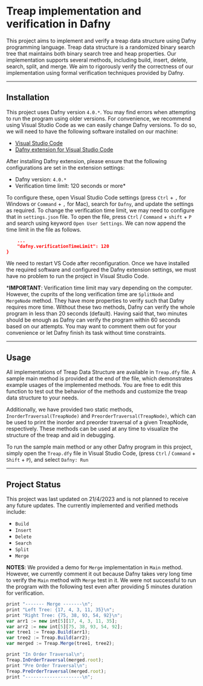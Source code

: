 # Treap implementation and verification in Dafny

This project aims to implement and verify a treap data structure using Dafny programming language. Treap data structure is a randomized binary search tree that maintains both binary search tree and heap properties. Our implementation supports several methods, including build, insert, delete, search, split, and merge. We aim to rigorously verify the correctness of our implementation using formal verification techniques provided by Dafny.

---

## Installation

This project uses Dafny version `4.0.*`. You may find errors when attempting to run the program using older versions. For convenience, we recommend using Visual Studio Code as we can easily change Dafny versions. To do so, we will need to have the following software installed on our machine:

- [Visual Studio Code](https://code.visualstudio.com/)
- [Dafny extension for Visual Studio Code](https://marketplace.visualstudio.com/items?itemName=correctnessLab.dafny-vscode)

After installing Dafny extension, please ensure that the following configurations are set in the extension settings:

- Dafny version: `4.0.*`
- Verification time limit: 120 seconds or more*

To configure these, open Visual Studio Code settings (press `Ctrl` + `,` for Windows or `Command` + `,` for Mac), search for `Dafny`, and update the settings as required. To change the verification time limit, we may need to configure that in `settings.json` file. To open the file, press `Ctrl` / `Command` + `shift` + `P` and search using keyword `Open User Settings`. We can now append the time limit in the file as follows.
```json
    ...
    "dafny.verificationTimeLimit": 120
}
```

We need to restart VS Code after reconfiguration. Once we have installed the required software and configured the Dafny extension settings, we must have no problem to run the project in Visual Studio Code.

***IMPORTANT**: Verification time limit may vary depending on the computer. However, the cuprits of the long verification time are `SplitNode` and `MergeNode` method. They have more properties to verify such that Dafny requires more time. Without these two methods, Dafny can verify the whole program in less than 20 seconds (default). Having said that, two minutes should be enough as Dafny can verify the program within 60 seconds based on our attempts. You may want to comment them out for your convenience or let Dafny finish its task without time constraints.

---

## Usage

All implementations of Treap Data Structure are available in `Treap.dfy` file. A sample main method is provided at the end of the file, which demonstrates example usages of the implemented methods. You are free to edit this function to test out the behavior of the methods and customize the treap data structure to your needs.

Additionally, we have provided two static methods, `InorderTraversal(TreapNode)` and `PreorderTraversal(TreapNode)`, which can be used to print the inorder and preorder traversal of a given TreapNode, respectively. These methods can be used at any time to visualize the structure of the treap and aid in debugging.

To run the sample main method or any other Dafny program in this project, simply open the `Treap.dfy` file in Visual Studio Code, (press `Ctrl` / `Command` + `Shift` + `P`), and select `Dafny: Run`

---

## Project Status

This project was last updated on 21/4/2023 and is not planned to receive any future updates. The currently implemented and verified methods include:

- `Build`
- `Insert`
- `Delete`
- `Search`
- `Split`
- `Merge`

**NOTES**: We provided a demo for `Merge` implementation in `Main` method. However, we currently comment it out because Dafny takes very long time to verify the `Main` method with `Merge` test in it. We were not successful to run the program with the following test even after providing 5 minutes duration for verification.
```JavaScript
print "------- Merge -------\n";
print "Left Tree: {17, 4, 3, 11, 35}\n";
print "Right Tree: {75, 38, 93, 54, 92}\n";
var arr1 := new int[5][17, 4, 3, 11, 35];
var arr2 := new int[5][75, 38, 93, 54, 92];
var tree1 := Treap.Build(arr1);
var tree2 := Treap.Build(arr2);
var merged := Treap.Merge(tree1, tree2);

print "In Order Traversal\n";
Treap.InOrderTraversal(merged.root);
print "Pre Order Traversal\n";
Treap.PreOrderTraversal(merged.root);
print "---------------------\n";
```
